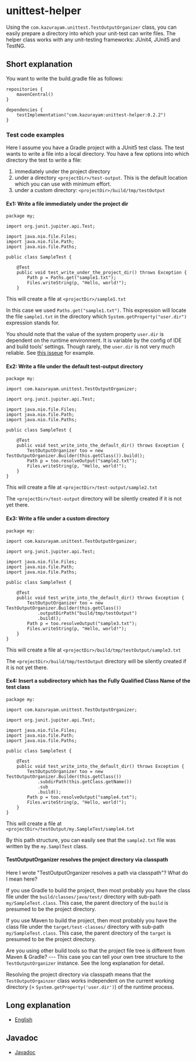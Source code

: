 # unittest-helper

Using the `com.kazurayam.unittest.TestOutputOrganizer` class, you can easily prepare a directory into which your unit-test can write files. The helper class works with any unit-testing frameworks: JUnit4, JUnit5 and TestNG.

## Short explanation

You want to write the build.gradle file as follows:

```
repositories {
    mavenCentral()
}

dependencies {
    testImplementation("com.kazurayam:unittest-helper:0.2.2")
}
```

### Test code examples

Here I assume you have a Gradle project with a JUnit5 test class. The test wants to write a file into a local directory. You have a few options into which directory the test to write a file:

1. immediately under the project directory
2. under a directory `<projectDir>/test-output`. This is the default location which you can use with minimum effort.
3. under a custom directory: `<projectDir>/build/tmp/testOutput`

#### Ex1: Write a file immediately under the project dir

```
package my;

import org.junit.jupiter.api.Test;

import java.nio.file.Files;
import java.nio.file.Path;
import java.nio.file.Paths;

public class SampleTest {

    @Test
    public void test_write_under_the_project_dir() throws Exception {
        Path p = Paths.get("sample1.txt");
        Files.writeString(p, "Hello, world!");
    }

```

This will create a file at `<projectDir>/sample1.txt`

In this case we used `Paths.get("sample1.txt")`. This expression will locate the file `sample1.txt` in the directory which `System.getProperty("user.dir")` expression stands for.

You should note that the value of the system property `user.dir` is dependent on the runtime environment. It is variable by the config of IDE and build tools' settings. Though rarely, the `user.dir` is not very much reliable. See [this isseue](https://github.com/kazurayam/selenium-webdriver-java/issues/21) for example. 

#### Ex2: Write a file under the default test-output directory

```
package my:

import com.kazurayam.unittest.TestOutputOrganizer;

import org.junit.jupiter.api.Test;

import java.nio.file.Files;
import java.nio.file.Path;
import java.nio.file.Paths;

public class SampleTest {

    @Test
    public void test_write_into_the_default_dir() throws Exception {
        TestOutputOrganizer too = new TestOutputOrganizer.Builder(this.getClass()).build(); 
        Path p = too.resolveOutput("sample2.txt");
        Files.writeString(p, "Hello, world!");
    }
}
```

This will create a file at `<projectDir>/test-output/sample2.txt`

The `<projectDir>/test-output` directory will be silently created if it is not yet there.

#### Ex3: Write a file under a custom directory

```
package my:

import com.kazurayam.unittest.TestOutputOrganizer;

import org.junit.jupiter.api.Test;

import java.nio.file.Files;
import java.nio.file.Path;
import java.nio.file.Paths;

public class SampleTest {

    @Test
    public void test_write_into_the_default_dir() throws Exception {
        TestOutputOrganizer too = new TestOutputOrganizer.Builder(this.getClass())
            .outputDirPath("build/tmp/testOutput")
            .build(); 
        Path p = too.resolveOutput("sample3.txt");
        Files.writeString(p, "Hello, world!");
    }
}
```

This will create a file at `<projectDir>/build/tmp/testOutput/sample3.txt`

The `<projectDir>/build/tmp/testOutput` directory will be silently created if it is not yet there.

#### Ex4: Insert a subdirectory which has the Fully Qualified Class Name of the test class

```
package my:

import com.kazurayam.unittest.TestOutputOrganizer;

import org.junit.jupiter.api.Test;

import java.nio.file.Files;
import java.nio.file.Path;
import java.nio.file.Paths;

public class SampleTest {

    @Test
    public void test_write_into_the_default_dir() throws Exception {
        TestOutputOrganizer too = new TestOutputOrganizer.Builder(this.getClass())
            .subdirPath(this.getClass.getName())
            .sub
            .build(); 
        Path p = too.resolveOutput("sample4.txt");
        Files.writeString(p, "Hello, world!");
    }
}
```

This will create a file at `<projectDir>/testOutput/my.SampleTest/sample4.txt`

By this path structure, you can easily see that the `sample2.txt` file was written by the `my.SamplTest` class.


#### TestOutputOrganizer resolves the project directory via classpath

Here I wrote "TestOutputOrganizer resolves a path via classpath"? What do I mean here?

If you use Gradle to build the project, then most probably you have the class file under the `build/classes/java/test/` directory with sub-path `my/SampleTest.class`. This case, the parent directory of the `build` is presumed to be the project directory. 

If you use Maven to build the project, then most probably you have the class file under the `target/test-classes/` directory with sub-path `my/SampleTest.class`. This case, the parent directory of the `target` is presumed to be the project directory.

Are you using other build tools so that the project file tree is different from Maven & Gradle? --- This case you can tell your own tree structure to the `TestOutputOrganizer` instance. See the long explanation for detail.

Resolving the project directory via classpath means that the `TestOutputOrgainzer` class works independent on the current working directory (= `System.getProperty('user.dir')`) of the runtime process.


## Long explanation

- [English](https://kazurayam.github.io/unittest-helper/)

## Javadoc

- [Javadoc](https://kazurayam.github.io/unittest-helper/api/)